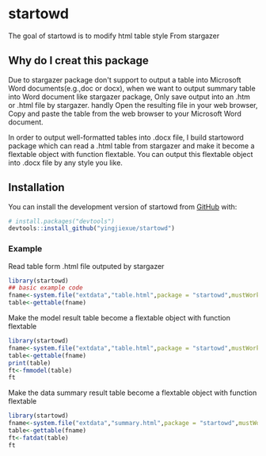 
# startowd

<!-- badges: start -->
<!-- badges: end -->

The goal of startowd is to modify html table style From stargazer 

## Why do I creat this package

Due to stargazer package don't support to output a table into Microsoft Word documents(e.g.,doc or docx), 
when we want to output summary table into Word document like stargazer package, Only save output into an .htm or .html file by stargazer. handly Open the resulting file in your web browser, Copy and paste the table from the web browser to your Microsoft Word document.

In order to output well-formatted tables into .docx file, I build startoword package which can read a .html table from stargazer and make it become a flextable object with function flextable. You can output this flextable
object into .docx file by any style you like.

## Installation

You can install the development version of startowd from [GitHub](https://github.com/) with:

``` r
# install.packages("devtools")
devtools::install_github("yingjiexue/startowd")
```

### Example

Read table form .html file outputed by stargazer

``` r
library(startowd)
## basic example code
fname<-system.file("extdata","table.html",package = "startowd",mustWork = TRUE)
table<-gettable(fname)
```

Make the model result table become a flextable object with function flextable

``` r
library(startowd)
fname<-system.file("extdata","table.html",package = "startowd",mustWork = TRUE)
table<-gettable(fname)
print(table)
ft<-fmmodel(table)
ft
```


Make the data summary result table become a flextable object with function flextable

``` r
library(startowd)
fname<-system.file("extdata","summary.html",package = "startowd",mustWork = TRUE)
table<-gettable(fname)
ft<-fatdat(table)
ft
```
